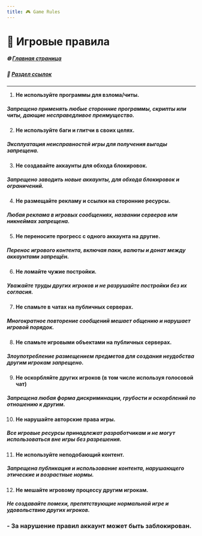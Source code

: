 ```yaml
---
title: 🎮 Game Rules
---
```


# 📃 Игровые правила

##### 🌐 [Главная страница](./index.md)
##### 🔗 [Раздел ссылок](./links.md)

- - - - -

1. **Не используйте программы для взлома/читы.**
##### Запрещено применять любые сторонние программы, скрипты или читы, дающие несправедливое преимущество.

2. **Не используйте баги и глитчи в своих целях.**
##### Эксплуатация неисправностей игры для получения выгоды запрещена.

3. **Не создавайте аккаунты для обхода блокировок.**
##### Запрещено заводить новые аккаунты, для обхода блокировок и ограничений.

4. **Не размещайте рекламу и ссылки на сторонние ресурсы.**
##### Любая реклама в игровых сообщениях, названии серверов или никнеймах запрещена.

5. **Не переносите прогресс с одного аккаунта на другие.**
##### Перенос игрового контента, включая паки, валюты и донат между аккаунтами запрещён.

6. **Не ломайте чужие постройки.**
##### Уважайте труды других игроков и не разрушайте постройки без их согласия.

7. **Не спамьте в чатах на публичных серверах.**
##### Многократное повторение сообщений мешает общению и нарушает игровой порядок.

8. **Не спамьте игровыми объектами на публичных серверах.**
##### Злоупотребление размещением предметов для создания неудобства другим игрокам запрещено.

9. **Не оскорбляйте других игроков (в том числе используя голосовой чат)**
##### Запрещена любая форма дискриминации, грубости и оскорблений по отношению к другим.

10. **Не нарушайте авторские права игры.**
##### Все игровые ресурсы принадлежат разработчикам и не могут использоваться вне игры без разрешения.

11. **Не используйте неподобающий контент.**
##### Запрещена публикация и использование контента, нарушающего этические и возрастные нормы.

12. **Не мешайте игровому процессу другим игрокам.**
##### Не создавайте помехи, препятствующие нормальной игре и удовольствию других игроков.

### - За нарушение правил аккаунт может быть заблокирован.